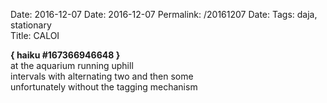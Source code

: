 Date: 2016-12-07
Date: 2016-12-07
Permalink: /20161207
Date: 
Tags: daja, stationary  
Title: CALOI
  
**{ haiku #167366946648 }**  
at the aquarium running uphill  
intervals with alternating two and then some  
unfortunately without the tagging mechanism  

